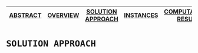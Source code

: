 [ABSTRACT](/README.md) | [OVERVIEW](/Overview/README.md)  | [SOLUTION APPROACH](/SolutionApproach/README.md)  | [INSTANCES](/Instances/README.md)  | [COMPUTATIONAL RESULTS](/ComputationalResults/README.md)
------------- | ------------- | ------------- | ------------- | -------------

`SOLUTION APPROACH`
====================
